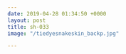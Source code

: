```yaml
---
date: 2019-04-28 01:34:50 +0000
layout: post
title: sh-033
image: "/tiedyesnakeskin_backp.jpg"

---
```


